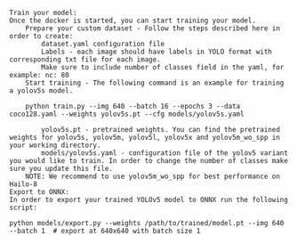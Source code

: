 
    Train your model:
    Once the docker is started, you can start training your model.
        Prepare your custom dataset - Follow the steps described here in order to create:
            dataset.yaml configuration file
            Labels - each image should have labels in YOLO format with corresponding txt file for each image.
            Make sure to include number of classes field in the yaml, for example: nc: 80
        Start training - The following command is an example for training a yolov5s model.

        python train.py --img 640 --batch 16 --epochs 3 --data coco128.yaml --weights yolov5s.pt --cfg models/yolov5s.yaml

            yolov5s.pt - pretrained weights. You can find the pretrained weights for yolov5s, yolov5m, yolov5l, yolov5x and yolov5m_wo_spp in your working directory.
            models/yolov5s.yaml - configuration file of the yolov5 variant you would like to train. In order to change the number of classes make sure you update this file.
        NOTE: We recommend to use yolov5m_wo_spp for best performance on Hailo-8
    Export to ONNX:
    In order to export your trained YOLOv5 model to ONNX run the following script:

    python models/export.py --weights /path/to/trained/model.pt --img 640 --batch 1  # export at 640x640 with batch size 1

